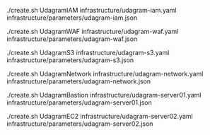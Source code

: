 ./create.sh UdagramIAM infrastructure/udagram-iam.yaml infrastructure/parameters/udagram-iam.json

./create.sh UdagramWAF infrastructure/udagram-waf.yaml infrastructure/parameters/udagram-waf.json

./create.sh UdagramS3 infrastructure/udagram-s3.yaml infrastructure/parameters/udagram-s3.json

./create.sh UdagramNetwork infrastructure/udagram-network.yaml infrastructure/parameters/udagram-network.json

./create.sh UdagramBastion infrastructure/udagram-server01.yaml infrastructure/parameters/udagram-server01.json

./create.sh UdagramEC2 infrastructure/udagram-server02.yaml infrastructure/parameters/udagram-server02.json